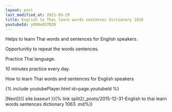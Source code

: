 ```yaml
---
layout: post
last_modified_at: 2021-03-29
title: English to Thai learn words sentences dictionary 1010 
youtubeId: yO98e8STRZ0
---
```

 
 
Helps to learn Thai words and sentences for English speakers.

Opportunitiy to repeat the words sentences. 

Practice Thai language. 
 
10 minutes practice every day. 
 
How to learn Thai words and sentences for English speakers 
 
{% include youtubePlayer.html id=page.youtubeId %}
 
 
[Next]({{ site.baseurl }}{% link  split2/_posts/2015-12-31-English to thai learn words sentences dictionary 1063 .md%})
 
